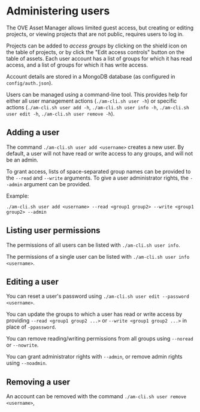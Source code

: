 # Administering users

The OVE Asset Manager allows limited guest access, but creating or editing projects, or viewing projects that are not public, requires users to log in.

Projects can be added to *access groups* by clicking on the shield icon on the table of projects, or by click the "Edit access controls" button on the table of assets.
Each user account has a list of groups for which it has read access, and a list of groups for which it has write access.

Account details are stored in a MongoDB database (as configured in `config/auth.json`).

Users can be managed using a command-line tool.
This provides help for either all user management actions (`./am-cli.sh user -h`) or specific actions (`./am-cli.sh user add -h`, `./am-cli.sh user info -h`, `./am-cli.sh user edit -h`, `./am-cli.sh user remove -h`).

## Adding a user

The command `./am-cli.sh user add <username>` creates a new user.
By default, a user will not have read or write access to any groups, and will not be an admin.

To grant access, lists of space-separated group names can be provided to the ``--read`` and ``--write`` arguments.
To give a user administrator rights, the ``--admin`` argument can be provided.

Example:

`./am-cli.sh user add <username> --read <group1 group2> --write <group1 group2> --admin`

## Listing user permissions

The permissions of all users can be listed with `./am-cli.sh user info`.

The permissions of a single user can be listed with `./am-cli.sh user info <username>`.

## Editing a user

You can reset a user's password using `./am-cli.sh user edit --password <username>`.

You can update the groups to which a user has read or write access by providing `--read <group1 group2 ...>` or `--write <group1 group2 ...>` in place of `-ppassword`.

You can remove reading/writing permissions from all groups using `--noread` or `--nowrite`.

You can grant administrator rights with `--admin`, or remove admin rights using `--noadmin`.

## Removing a user

An account can be removed with the command `./am-cli.sh user remove <username>`,
